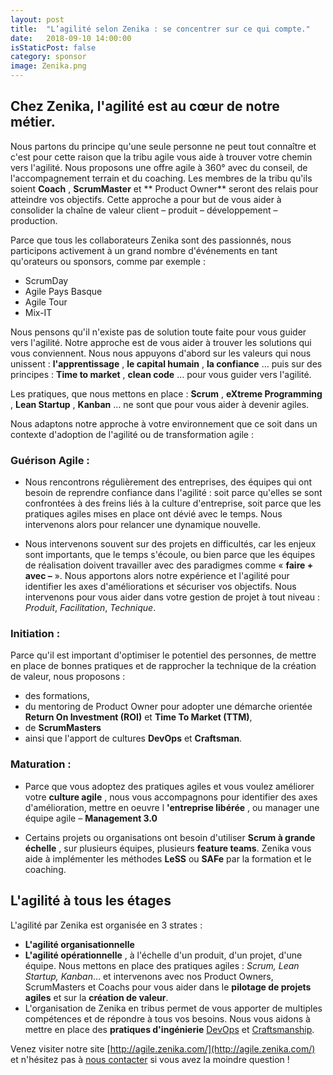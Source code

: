 ```yaml
---
layout: post
title:  "L’agilité selon Zenika : se concentrer sur ce qui compte."
date:   2018-09-10 14:00:00
isStaticPost: false
category: sponsor
image: Zenika.png
---
```


## **Chez Zenika, l&#39;agilité est au cœur de notre métier.**

Nous partons du principe qu&#39;une seule personne ne peut tout connaître et c&#39;est pour cette raison que la tribu agile vous aide à trouver votre chemin vers l&#39;agilité. Nous proposons une offre agile à 360° avec du conseil, de l&#39;accompagnement terrain et du coaching. Les membres de la tribu qu&#39;ils soient  **Coach** ,  **ScrumMaster**  et ** Product Owner**  seront des relais pour atteindre vos objectifs. Cette approche a pour but de vous aider à consolider la chaîne de valeur client – produit – développement – production.

Parce que tous les collaborateurs Zenika sont des passionnés, nous participons activement à un grand nombre d&#39;événements en tant qu&#39;orateurs ou sponsors, comme par exemple :

- ScrumDay
- Agile Pays Basque
- Agile Tour
- Mix-IT

Nous pensons qu&#39;il n&#39;existe pas de solution toute faite pour vous guider vers l&#39;agilité. Notre approche est de vous aider à trouver les solutions qui vous conviennent. Nous nous appuyons d&#39;abord sur les valeurs qui nous unissent :  **l&#39;apprentissage** ,  **le capital humain** ,  **la confiance** … puis sur des principes :  **Time to market** ,  **clean code** … pour vous guider vers l&#39;agilité.

Les pratiques, que nous mettons en place :  **Scrum** ,  **eXtreme Programming** ,  **Lean Startup** ,  **Kanban** … ne sont que pour vous aider à devenir agiles.

Nous adaptons notre approche à votre environnement que ce soit dans un contexte d&#39;adoption de l&#39;agilité ou de transformation agile :

### **Guérison Agile :**

- Nous rencontrons régulièrement des entreprises, des équipes qui ont besoin de reprendre confiance dans l&#39;agilité : soit parce qu&#39;elles se sont confrontées à des freins liés à la culture d&#39;entreprise, soit parce que les pratiques agiles mises en place ont dévié avec le temps. Nous intervenons alors pour relancer une dynamique nouvelle.

- Nous intervenons souvent sur des projets en difficultés, car les enjeux sont importants, que le temps s&#39;écoule, ou bien parce que les équipes de réalisation doivent travailler avec des paradigmes comme «  **faire + avec –**  ». Nous apportons alors notre expérience et l&#39;agilité pour identifier les axes d&#39;améliorations et sécuriser vos objectifs. Nous intervenons pour vous aider dans votre gestion de projet à tout niveau : _Produit_, _Facilitation_, _Technique_.

### **Initiation :**

Parce qu&#39;il est important d&#39;optimiser le potentiel des personnes, de mettre en place de bonnes pratiques et de rapprocher la technique de la création de valeur, nous proposons :

- des formations,
- du mentoring de Product Owner pour adopter une démarche orientée **Return On Investment (ROI)** et **Time To Market (TTM)**,
- de  **ScrumMasters**
- ainsi que l&#39;apport de cultures  **DevOps**  et  **Craftsman**.

### **Maturation :**

- Parce que vous adoptez des pratiques agiles et vous voulez améliorer votre  **culture agile** , nous vous accompagnons pour identifier des axes d&#39;amélioration, mettre en oeuvre l **&#39;entreprise libérée** , ou manager une équipe agile –  **Management 3.0**

- Certains projets ou organisations ont besoin d&#39;utiliser  **Scrum à grande échelle** , sur plusieurs équipes, plusieurs  **feature teams**. Zenika vous aide à implémenter les méthodes  **LeSS**  ou  **SAFe**  par la formation et le coaching.

## **L&#39;agilité à tous les étages**

L&#39;agilité par Zenika est organisée en 3 strates :

- **L&#39;agilité organisationnelle**
- **L&#39;agilité opérationnelle** , à l&#39;échelle d&#39;un produit, d&#39;un projet, d&#39;une équipe. Nous mettons en place des pratiques agiles : _Scrum, Lean Startup, Kanban_… et intervenons avec nos Product Owners, ScrumMasters et Coachs pour vous aider dans le  **pilotage de projets agiles**  et sur la  **création de valeur**.
- L&#39;organisation de Zenika en tribus permet de vous apporter de multiples compétences et de répondre à tous vos besoins. Nous vous aidons à mettre en place des  **pratiques d&#39;ingénierie**  [DevOps](http://devops.zenika.com/) et [Craftsmanship](http://craftsmanship.zenika.com/).

Venez visiter notre site [http://agile.zenika.com/](http://agile.zenika.com/) et n&#39;hésitez pas à [nous contacter](http://agile.zenika.com/#contact-4) si vous avez la moindre question !
